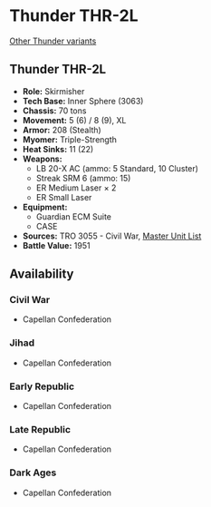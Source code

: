 # Thunder THR-2L

[Other Thunder variants](../thunder.md)

## Thunder THR-2L
- **Role:** Skirmisher
- **Tech Base:** Inner Sphere (3063)
- **Chassis:** 70 tons
- **Movement:** 5 (6) / 8 (9), XL
- **Armor:** 208 (Stealth)
- **Myomer:** Triple-Strength
- **Heat Sinks:** 11 (22)
- **Weapons:**
  - LB 20-X AC (ammo: 5 Standard, 10 Cluster)
  - Streak SRM 6 (ammo: 15)
  - ER Medium Laser × 2
  - ER Small Laser
- **Equipment:**
  - Guardian ECM Suite
  - CASE
- **Sources:** TRO 3055 - Civil War, [Master Unit List](http://masterunitlist.info/Unit/Details/3215/thunder-thr-2l)
- **Battle Value:** 1951

## Availability

### Civil War
- Capellan Confederation

### Jihad
- Capellan Confederation

### Early Republic
- Capellan Confederation

### Late Republic
- Capellan Confederation

### Dark Ages
- Capellan Confederation

